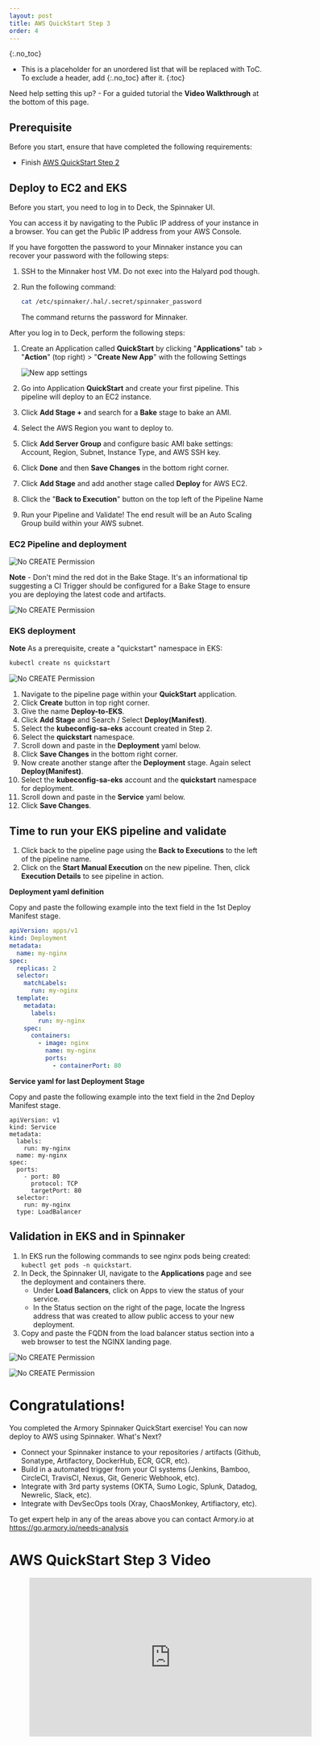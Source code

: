 ```yaml
---
layout: post
title: AWS QuickStart Step 3
order: 4
---
```


{:.no_toc}
* This is a placeholder for an unordered list that will be replaced with ToC. To exclude a header, add {:.no_toc} after it.
{:toc}

Need help setting this up? - For a guided tutorial the **Video Walkthrough** at the bottom of this page.

## Prerequisite
Before you start, ensure that have completed the following requirements:
* Finish [AWS QuickStart Step 2](/spinnaker/Armory-Spinnaker-Quickstart-2)
  
## Deploy to EC2 and EKS

Before you start, you need to log in to Deck, the Spinnaker UI.

You can access it by navigating to the Public IP address of your instance in a browser. You can get the Public IP address from your AWS Console.

If you have forgotten the password to your Minnaker instance you can recover your password with the following steps:
1. SSH to the Minnaker host VM. Do not exec into the Halyard pod though.
2. Run the following command: 
    
    ```bash
    cat /etc/spinnaker/.hal/.secret/spinnaker_password
    ```
    
    The command returns the password for Minnaker.

After you log in to Deck, perform the following steps:

1. Create an Application called **QuickStart** by clicking "**Applications**" tab > "**Action**" (top right) > "**Create New App**" with the following Settings

    ![New app settings](/images/New-App.png)
  
1. Go into Application **QuickStart** and create your first pipeline. This pipeline will deploy to an EC2 instance.
2. Click **Add Stage +** and search for a **Bake** stage to bake an AMI.
3. Select the AWS Region you want to deploy to.
4. Click **Add Server Group** and configure basic AMI bake settings: Account, Region, Subnet, Instance Type, and AWS SSH key.
5. Click **Done** and then **Save Changes** in the bottom right corner.
6. Click **Add Stage** and add another stage called **Deploy** for AWS EC2.
7. Click the "**Back to Execution**" button on the top left of the Pipeline Name
8. Run your Pipeline and Validate!  The end result will be an Auto Scaling Group build within your AWS subnet.

### EC2 Pipeline and deployment

![No CREATE Permission](/images/Deploy-to-EC2.png)

**Note** - Don't mind the red dot in the Bake Stage.  It's an informational tip suggesting a CI Trigger should be configured for a Bake Stage to ensure you are deploying the latest code and artifacts.

![No CREATE Permission](/images/AutoScale-Group.png)

### EKS deployment 

**Note** As a prerequisite, create a "quickstart" namespace in EKS:

```bash 
kubectl create ns quickstart
```

![No CREATE Permission](/images/Deploy-Service-EKS.png)

1. Navigate to the pipeline page within your **QuickStart** application.
2. Click **Create** button in top right corner.
3. Give the name **Deploy-to-EKS**. 
4. Click **Add Stage** and Search / Select **Deploy(Manifest)**. 
5. Select the **kubeconfig-sa-eks** account created in Step 2.
6. Select the **quickstart** namespace.
7. Scroll down and paste in the **Deployment** yaml below.
8. Click **Save Changes** in the bottom right corner.
9. Now create another stange after the **Deployment** stage.  Again select **Deploy(Manifest)**.
10. Select the **kubeconfig-sa-eks** account and the **quickstart** namespace for deployment.
11. Scroll down and paste in the **Service** yaml below.
12. Click **Save Changes**.

## Time to run your EKS pipeline and validate

1. Click back to the pipeline page using the **Back to Executions** to the left of the pipeline name.
2. Click on the **Start Manual Execution** on the new pipeline. Then, click **Execution Details** to see pipeline in action.

**Deployment yaml definition**

Copy and paste the following example into the text field in the 1st Deploy Manifest stage.

```yaml 
apiVersion: apps/v1
kind: Deployment
metadata:
  name: my-nginx
spec:
  replicas: 2
  selector:
    matchLabels:
      run: my-nginx
  template:
    metadata:
      labels:
        run: my-nginx
    spec:
      containers:
        - image: nginx
          name: my-nginx
          ports:
            - containerPort: 80
```

**Service yaml for last Deployment Stage**

Copy and paste the following example into the text field in the 2nd Deploy Manifest stage.

```
apiVersion: v1
kind: Service
metadata:
  labels:
    run: my-nginx
  name: my-nginx
spec:
  ports:
    - port: 80
      protocol: TCP
      targetPort: 80
  selector:
    run: my-nginx
  type: LoadBalancer
```

## Validation in EKS and in Spinnaker

1. In EKS run the following commands to see nginx pods being created:  `kubectl get pods -n quickstart`.
2. In Deck, the Spinnaker UI, navigate to the **Applications** page and see the deployment and containers there.
    * Under **Load Balancers**, click on Apps to view the status of your service. 
    * In the Status section on the right of the page, locate the Ingress address that was created to allow public access to your new deployment.
3. Copy and paste the FQDN from the load balancer status section into a web browser to test the NGINX landing page.

![No CREATE Permission](/images/kubectl-validate.png)

![No CREATE Permission](/images/Deployment-Validation.png)

# Congratulations!

You completed the Armory Spinnaker QuickStart exercise!  You can now deploy to AWS using Spinnaker.  What's Next?

- Connect your Spinnaker instance to your repositories / artifacts (Github, Sonatype, Artifactory, DockerHub, ECR, GCR, etc).
- Build in a automated trigger from your CI systems (Jenkins, Bamboo, CircleCI, TravisCI, Nexus, Git, Generic Webhook, etc).
- Integrate with 3rd party systems (OKTA, Sumo Logic, Splunk, Datadog, Newrelic, Slack, etc).
- Integrate with DevSecOps tools (Xray, ChaosMonkey, Artifiactory, etc).

To get expert help in any of the areas above you can contact Armory.io at https://go.armory.io/needs-analysis

# AWS QuickStart Step 3 Video
<!-- blank line -->
<figure class="video_container">
  <iframe width="560" height="315" src="https://www.youtube.com/embed/Yi-2AZ5n_kA" frameborder="0" allow="accelerometer; autoplay; encrypted-media; gyroscope; picture-in-picture" allowfullscreen></iframe>
</figure>
<!-- blank line -->
